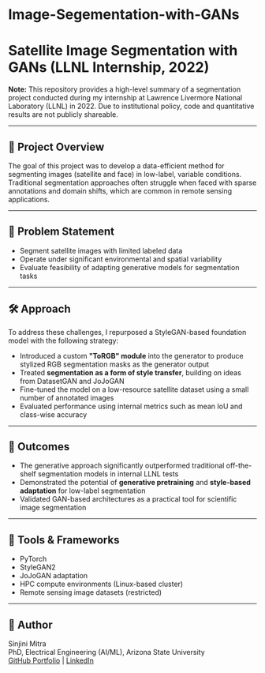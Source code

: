# Image-Segementation-with-GANs

# Satellite Image Segmentation with GANs (LLNL Internship, 2022)

**Note:** This repository provides a high-level summary of a segmentation project conducted during my internship at Lawrence Livermore National Laboratory (LLNL) in 2022. Due to institutional policy, code and quantitative results are not publicly shareable.

---

## 📌 Project Overview

The goal of this project was to develop a data-efficient method for segmenting images (satellite and face) in low-label, variable conditions. Traditional segmentation approaches often struggle when faced with sparse annotations and domain shifts, which are common in remote sensing applications.

---

## 🧠 Problem Statement

- Segment satellite images with limited labeled data
- Operate under significant environmental and spatial variability
- Evaluate feasibility of adapting generative models for segmentation tasks

---

## 🛠️ Approach

To address these challenges, I repurposed a StyleGAN-based foundation model with the following strategy:

- Introduced a custom **"ToRGB" module** into the generator to produce stylized RGB segmentation masks as the generator output
- Treated **segmentation as a form of style transfer**, building on ideas from DatasetGAN and JoJoGAN
- Fine-tuned the model on a low-resource satellite dataset using a small number of annotated images
- Evaluated performance using internal metrics such as mean IoU and class-wise accuracy

---

## 🚀 Outcomes

- The generative approach significantly outperformed traditional off-the-shelf segmentation models in internal LLNL tests
- Demonstrated the potential of **generative pretraining** and **style-based adaptation** for low-label segmentation
- Validated GAN-based architectures as a practical tool for scientific image segmentation

---

## 🔧 Tools & Frameworks

- PyTorch
- StyleGAN2
- JoJoGAN adaptation
- HPC compute environments (Linux-based cluster)
- Remote sensing image datasets (restricted)

---

## 🙋 Author

Sinjini Mitra  
PhD, Electrical Engineering (AI/ML), Arizona State University  
[GitHub Portfolio](https://sinjini15.github.io/) | [LinkedIn](https://www.linkedin.com/in/sinjinimitra/)  
